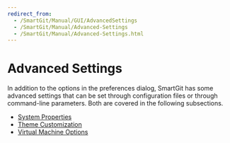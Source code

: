 ```yaml
---
redirect_from:
  - /SmartGit/Manual/GUI/AdvancedSettings
  - /SmartGit/Manual/Advanced-Settings
  - /SmartGit/Manual/Advanced-Settings.html
---
```


# Advanced Settings

In addition to the options in the preferences dialog, SmartGit has some advanced settings that can be set through configuration files or through command-line parameters. Both are covered in the following subsections.

- [System Properties](System-Properties.md)
- [Theme Customization](Theme-Customization.md)
- [Virtual Machine Options](VM-options.md)
